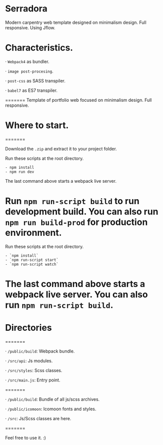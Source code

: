 # Serradora

Modern carpentry web template designed on minimalism design. Full responsive. Using Jflow.

# Characteristics.

· `Webpack4` as bundler.

· `image post-procesing`.

· `post-css` as SASS transpiler.

· `babel7` as ES7 transpiler.

=======
Template of portfolio web focused on minimalism design. Full responsive.


# Where to start.

=======

Download the `.zip` and extract it to your project folder.

Run these scripts at the root directory.

    - npm install
    - npm run dev

The last command above starts a webpack live server.

Run `npm run-script build` to run development build. You can also run `npm run build-prod` for production environment.
=======
Run these scripts at the root directory.

    - `npm install`
    - `npm run-script start`
    - `npm run-script watch`

The last command above starts a webpack live server. You can also run `npm run-script build`.
=======

# Directories

=======

· `/public/build`: Webpack bundle.

· `/src/api`: Js modules.

· `/src/styles`: Scss classes.

· `/src/main.js`: Entry point.

=======

· `/public/build`: Bundle of all js/scss archives.

· `/public/icomoon`: Icomoon fonts and styles.

· `/src`: Js/Scss classes are here.

=======


Feel free to use it. :)
